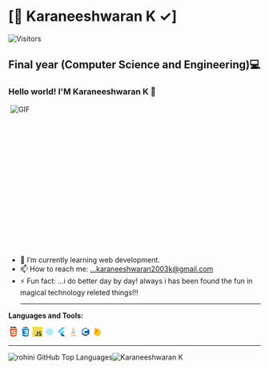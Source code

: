 # [💝 Karaneeshwaran K ✓] 

![Visitors](https://api.visitorbadge.io/api/visitors?path=https%3A%2F%2Fgithub.com%2Fkaraneesh%2Fkaraneesh&labelColor=%23697689&countColor=%23ba68c8&style=plastic&labelStyle=upper)

## Final year (Computer Science and Engineering)💻

<!--<img align="right" alt="Karaneeshwaran K" src="https://github.com/karaneesh/RajaAuth/blob/master/android/app/src/main/res/drawable/Mine.png" width="200" height="320" /> -->

### Hello world! I'M Karaneeshwaran K 👋

<img align="right" alt="GIF" src="https://camo.githubusercontent.com/c1dcb74cc1c1835b1d716f5051499a2814c683c806b15f04b0eba492863703e9/68747470733a2f2f63646e2e6472696262626c652e636f6d2f75736572732f3733303730332f73637265656e73686f74732f363538313234332f6176656e746f2e676966" width="500" height="300" />

- 🌱 I’m currently learning web development.
- 📫 How to reach me: ...karaneeshwaran2003k@gmail.com
- ⚡ Fun fact: ...i do better day by day! 
     always i has been found the fun in magical technology releted things!!!
     <hr>
     
**Languages and Tools:**  

<code><img height="20" src="https://raw.githubusercontent.com/github/explore/80688e429a7d4ef2fca1e82350fe8e3517d3494d/topics/html/html.png"></code>
<code><img height="20" src="https://raw.githubusercontent.com/github/explore/80688e429a7d4ef2fca1e82350fe8e3517d3494d/topics/css/css.png"></code>
<code><img height="20" src="https://raw.githubusercontent.com/github/explore/80688e429a7d4ef2fca1e82350fe8e3517d3494d/topics/javascript/javascript.png"></code>
<code><img height="20" src="https://raw.githubusercontent.com/github/explore/80688e429a7d4ef2fca1e82350fe8e3517d3494d/topics/react-native/react-native.png"></code>
<code><img height="20" src="https://raw.githubusercontent.com/github/explore/80688e429a7d4ef2fca1e82350fe8e3517d3494d/topics/flutter/flutter.png"></code>
<code><img height="20" src="https://raw.githubusercontent.com/github/explore/80688e429a7d4ef2fca1e82350fe8e3517d3494d/topics/java/java.png"></code>
<code><img height="20" src="https://raw.githubusercontent.com/github/explore/80688e429a7d4ef2fca1e82350fe8e3517d3494d/topics/c/c.png"></code>
<code><img height="20" src="https://raw.githubusercontent.com/github/explore/80688e429a7d4ef2fca1e82350fe8e3517d3494d/topics/firebase/firebase.png"></code>

<hr>

<p align="left"> <img src="https://github-readme-stats.vercel.app/api?username=karaneesh&show_icons=true&hide_border=true" alt="Karaneeshwaran K" /> 
  
<img align="left" alt="rohini GitHub Top Languages" src="https://github-readme-stats.vercel.app/api/top-langs/?username=karaneesh"/>
